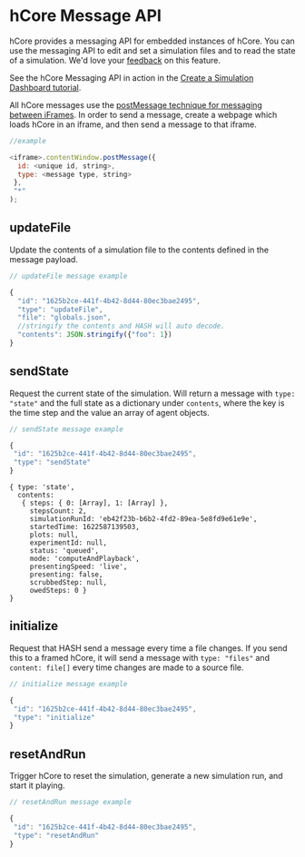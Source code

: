 # hCore Message API

hCore provides a messaging API for embedded instances of hCore. You can use the messaging API to edit and set a simulation files and to read the state of a simulation. We'd love your [feedback](/contact) on this feature.

<Hint style="info">

See the hCore Messaging API in action in the [Create a Simulation Dashboard tutorial](/docs/simulation/tutorials/create-a-simulation-dashboard).

</Hint>

All hCore messages use the [postMessage technique for messaging between iFrames](https://developer.mozilla.org/en-US/docs/Web/API/Window/postMessage). In order to send a message, create a webpage which loads hCore in an iframe, and then send a message to that iframe.

```javascript
//example

<iframe>.contentWindow.postMessage({
  id: <unique id, string>,
  type: <message type, string>
 },
 "*"
);
```

## updateFile

Update the contents of a simulation file to the contents defined in the message payload.

```javascript
// updateFile message example

{
  "id": "1625b2ce-441f-4b42-8d44-80ec3bae2495",
  "type": "updateFile",
  "file": "globals.json",
  //stringify the contents and HASH will auto decode.
  "contents": JSON.stringify({"foo": 1})
}
```

## sendState

Request the current state of the simulation. Will return a message with `type: "state"` and the full state as a dictionary under `contents`, where the key is the time step and the value an array of agent objects.

<Tabs>

<Tab title="Message" >

```javascript
// sendState message example

{
 "id": "1625b2ce-441f-4b42-8d44-80ec3bae2495",
 "type": "sendState"
}
```

</Tab>

<Tab title="Response" >

```
{ type: 'state',
  contents:
   { steps: { 0: [Array], 1: [Array] },
     stepsCount: 2,
     simulationRunId: 'eb42f23b-b6b2-4fd2-89ea-5e8fd9e61e9e',
     startedTime: 1622587139503,
     plots: null,
     experimentId: null,
     status: 'queued',
     mode: 'computeAndPlayback',
     presentingSpeed: 'live',
     presenting: false,
     scrubbedStep: null,
     owedSteps: 0 }
}
```

</Tab>
</Tabs>

## initialize

Request that HASH send a message every time a file changes. If you send this to a framed hCore, it will send a message with `type: "files"` and `content: file[]` every time changes are made to a source file.

<Tabs>

<Tab title="Message" >


```javascript
// initialize message example

{
 "id": "1625b2ce-441f-4b42-8d44-80ec3bae2495",
 "type": "initialize"
}
```

</Tab>

</Tabs>

## resetAndRun

Trigger hCore to reset the simulation, generate a new simulation run, and start it playing.

<Tabs>

<Tab title="Message" >

```javascript
// resetAndRun message example

{
 "id": "1625b2ce-441f-4b42-8d44-80ec3bae2495",
 "type": "resetAndRun"
}
```

</Tab>

</Tabs>
